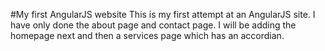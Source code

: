 #My first AngularJS website
This is my first attempt at an AngularJS site. I have only done the about page and contact page.
I will be adding the homepage next and then a services page which has an accordian.
